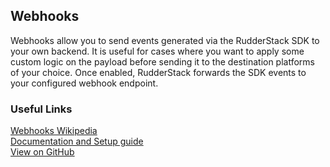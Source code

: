 ## Webhooks
Webhooks allow you to send events generated via the RudderStack SDK to your own backend. It is useful for cases where you want to apply some custom logic on the payload before sending it to the destination platforms of your choice. Once enabled, RudderStack forwards the SDK events to your configured webhook endpoint.

### Useful Links

[Webhooks Wikipedia][]  
[Documentation and Setup guide][]  
[View on GitHub][]

[//]: # "These are reference links used in the body of this note and get stripped out when the markdown processor does its job. There is no need to format nicely because it shouldn't be seen. Thanks SO - http://stackoverflow.com/questions/4823468/store-comments-in-markdown-syntax"

[webhooks wikipedia]: https://en.wikipedia.org/wiki/Webhook
[documentation and setup guide]: https://docs.rudderstack.com/destinations/webhooks
[view on github]: https://github.com/rudderlabs/rudder-transformer/tree/master/v0/destinations/webhook
